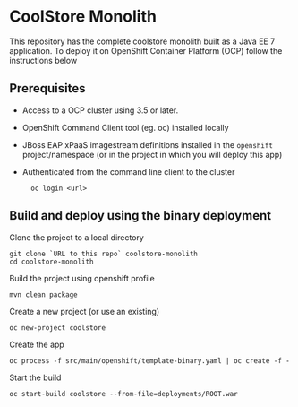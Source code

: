 # CoolStore Monolith

This repository has the complete coolstore monolith built as a Java EE 7 application. To deploy it on OpenShift Container Platform (OCP) follow the instructions below

## Prerequisites

* Access to a OCP cluster using 3.5 or later.
* OpenShift Command Client tool (eg. oc) installed locally
* JBoss EAP xPaaS imagestream definitions installed in the `openshift` project/namespace (or in the project in which you will deploy this app)
* Authenticated from the command line client to the cluster

        oc login <url>

## Build and deploy using the binary deployment

Clone the project to a local directory

    git clone `URL to this repo` coolstore-monolith
    cd coolstore-monolith

Build the project using openshift profile 

    mvn clean package

Create a new project (or use an existing)

    oc new-project coolstore

Create the app

    oc process -f src/main/openshift/template-binary.yaml | oc create -f -

Start the build

    oc start-build coolstore --from-file=deployments/ROOT.war
    

 